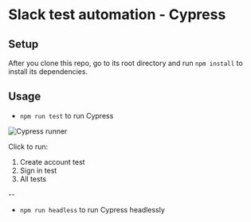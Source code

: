 # Slack test automation - Cypress
## Setup
After you clone this repo, go to its root directory and run `npm install` to install its dependencies.
## Usage
- `npm run test` to run Cypress

![Cypress runner](https://i.imgur.com/0uqOIyI.png)

Click to run:
1. Create account test
2. Sign in test
3. All tests

--
- `npm run headless` to run Cypress headlessly
